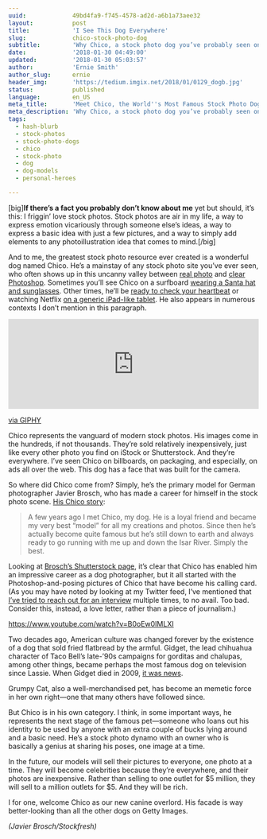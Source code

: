 ```yaml
---
uuid:             49bd4fa9-f745-4578-ad2d-a6b1a73aee32
layout:           post
title:            'I See This Dog Everywhere'
slug:             chico-stock-photo-dog
subtitle:         'Why Chico, a stock photo dog you’ve probably seen on dozens of flyers and websites over the years, is secretly the future of pet modeling. He''s perfect.'
date:             '2018-01-30 04:49:00'
updated:          '2018-01-30 05:03:57'
author:           'Ernie Smith'
author_slug:      ernie
header_img:       'https://tedium.imgix.net/2018/01/0129_dogb.jpg'
status:           published
language:         en_US
meta_title:       'Meet Chico, the World''s Most Famous Stock Photo Dog'
meta_description: 'Why Chico, a stock photo dog you’ve probably seen on dozens of flyers and websites over the years, is secretly the future of pet modeling. He''s perfect.'
tags:
  - hash-blurb
  - stock-photos
  - stock-photo-dogs
  - chico
  - stock-photo
  - dog
  - dog-models
  - personal-heroes

---
```


[big]**If there’s a fact you probably don’t know about me** yet but should, it’s this: I friggin’ love stock photos. Stock photos are air in my life, a way to express emotion vicariously through someone else’s ideas, a way to express a basic idea with just a few pictures, and a way to simply add elements to any photoillustration idea that comes to mind.[/big]

And to me, the greatest stock photo resource ever created is a wonderful dog named Chico. He’s a mainstay of any stock photo site you’ve ever seen, who often shows up in this uncanny valley between [real photo](https://www.gettyimages.com/license/140050257) and [clear Photoshop](https://www.gettyimages.com/license/896892050). Sometimes you’ll see Chico on a surfboard [wearing a Santa hat and sunglasses](https://www.gettyimages.com/license/896897254). Other times, he’ll be [ready to check your heartbeat](https://www.gettyimages.com/license/141103462) or watching Netflix [on a generic iPad-like tablet](https://www.gettyimages.com/license/177094527). He also appears in numerous contexts I don’t mention in this paragraph.

<div style="width:100%;height:0;padding-bottom:36%;position:relative;"><iframe src="https://giphy.com/embed/xUOwGi4N2C8bus3LYk" width="100%" height="100%" style="position:absolute" frameBorder="0" class="giphy-embed" allowFullScreen></iframe></div><p><a href="https://giphy.com/gifs/dogs-internet-stock-photos-xUOwGi4N2C8bus3LYk">via GIPHY</a></p>

Chico represents the vanguard of modern stock photos. His images come in the hundreds, if not thousands. They’re sold relatively inexpensively, just like every other photo you find on iStock or Shutterstock. And they’re everywhere. I’ve seen Chico on billboards, on packaging, and especially, on ads all over the web. This dog has a face that was built for the camera.

So where did Chico come from? Simply, he’s the primary model for German photographer Javier Brosch, who has made a career for himself in the stock photo scene. [His Chico story](http://javierbrosch.com/me):

> A few years ago I met Chico, my dog. He is a loyal friend and became my very best “model” for all my creations and photos. Since then he’s actually become quite famous but he’s still down to earth and always ready to go running with me up and down the Isar River. Simply the best.

Looking at [Brosch’s Shutterstock page](https://www.shutterstock.com/g/damedeeso), it’s clear that Chico has enabled him an impressive career as a dog photographer, but it all started with the Photoshop-and-posing pictures of Chico that have become his calling card. (As you may have noted by looking at my Twitter feed, I’ve mentioned that [I’ve tried to reach out for an interview](https://twitter.com/ShortFormErnie/status/955471342270406656) multiple times, to no avail. Too bad. Consider this, instead, a love letter, rather than a piece of journalism.)

https://www.youtube.com/watch?v=B0oEw0IMLXI

Two decades ago, American culture was changed forever by the existence of a dog that sold fried flatbread by the armful. Gidget, the lead chihuahua  character of Taco Bell’s late-’90s campaigns for gorditas and chalupas, among other things, became perhaps the most famous dog on television since Lassie. When Gidget died in 2009, [it was news](http://www.cnn.com/2009/SHOWBIZ/TV/07/23/taco.bell.dog.dies/index.html).

Grumpy Cat, also a well-merchandised pet, has become an memetic force in her own right—one that many others have followed since.

But Chico is in his own category. I think, in some important ways, he represents the next stage of the famous pet—someone who loans out his identity to be used by anyone with an extra couple of bucks lying around and a basic need. He’s a stock photo dynamo with an owner who is basically a genius at sharing his poses, one image at a time.

In the future, our models will sell their pictures to everyone, one photo at a time. They will become celebrities because they’re everywhere, and their photos are inexpensive. Rather than selling to one outlet for $5 million, they will sell to a million outlets for $5. And they will be rich.

I for one, welcome Chico as our new canine overlord. His facade is way better-looking than all the other dogs on Getty Images.

*(Javier Brosch/Stockfresh)*
